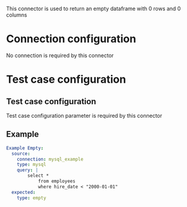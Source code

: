 This connector is used to return an empty dataframe with 0 rows and 0 columns 

# Connection configuration
No connection is required by this connector

# Test case configuration
## Test case configuration
Test case configuration parameter is required by this connector

## Example
``` yaml
Example Empty:
  source:
    connection: mysql_example
    type: mysql
    query: | 
        select * 
            from employees
            where hire_date < "2000-01-01"
  expected:
    type: empty
```